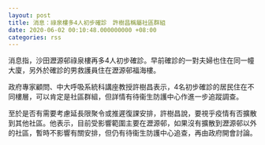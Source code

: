```yaml
---
layout: post
title: 消息：祿泉樓多4人初步確診　許樹昌稱屬社區群組
date: 2020-06-02 00:10:48.000000000 +08:00
categories: rss
---
```


消息指，沙田瀝源邨祿泉樓再多4人初步確診。早前確診的一對夫婦也住在同一幢大廈，另外於確診的男救護員住在瀝源邨福海樓。

政府專家顧問、中大呼吸系統科講座教授許樹昌表示，4名初步確診的居民住在不同樓層，可以肯定是社區群組，但詳情有待衞生防護中心作進一步追蹤調查。

至於是否有需要考慮延長限聚令或推遲復課安排，許樹昌說，要視乎疫情有否擴散到其他社區。他表示，目前受影響範圍主要在瀝源邨，如果沒有擴散到瀝源邨以外的社區，暫時不影響有關安排，但仍有待衞生防護中心追查，再由政府開會討論。
